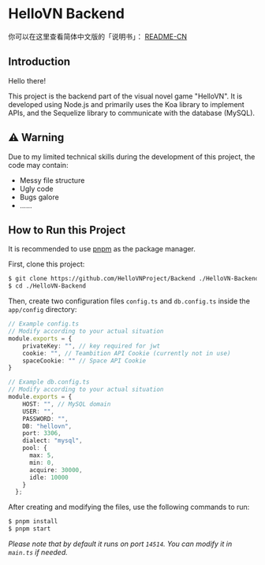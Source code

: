 # HelloVN Backend

你可以在这里查看简体中文版的「说明书」： [README-CN](https://github.com/HelloVNProject/Backend/blob/main/README-CN.md)


## Introduction

Hello there!

This project is the backend part of the visual novel game "HelloVN". It is developed using Node.js and primarily uses the Koa library to implement APIs, and the Sequelize library to communicate with the database (MySQL).

## ⚠ Warning

Due to my limited technical skills during the development of this project, the code may contain:

* Messy file structure
* Ugly code
* Bugs galore
* ......

## How to Run this Project

It is recommended to use [pnpm](https://pnpm.io/) as the package manager.

First, clone this project:

```bash
$ git clone https://github.com/HelloVNProject/Backend ./HelloVN-Backend
$ cd ./HelloVN-Backend
```

Then, create two configuration files `config.ts` and `db.config.ts` inside the `app/config` directory:

```typescript
// Example config.ts
// Modify according to your actual situation
module.exports = {
    privateKey: "", // key required for jwt
    cookie: "", // Teambition API Cookie (currently not in use)
    spaceCookie: "" // Space API Cookie
}
```

```typescript
// Example db.config.ts
// Modify according to your actual situation
module.exports = {
    HOST: "", // MySQL domain
    USER: "",
    PASSWORD: "",
    DB: "hellovn",
    port: 3306,
    dialect: "mysql",
    pool: {
      max: 5,
      min: 0,
      acquire: 30000,
      idle: 10000
    }
  };
```

After creating and modifying the files, use the following commands to run:

```bash
$ pnpm install
$ pnpm start
```

*Please note that by default it runs on port `14514`. You can modify it in `main.ts` if needed.*